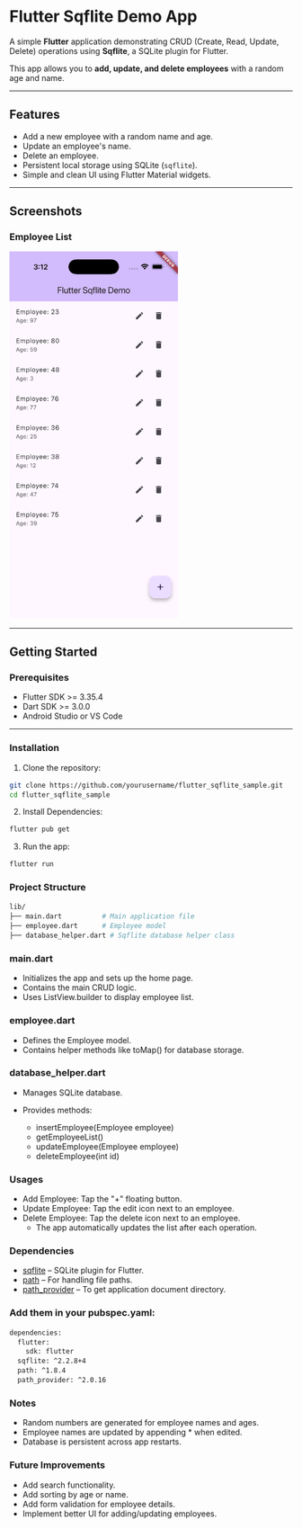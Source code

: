 # Flutter Sqflite Demo App

A simple **Flutter** application demonstrating CRUD (Create, Read, Update, Delete) operations using **Sqflite**, a SQLite plugin for Flutter.

This app allows you to **add, update, and delete employees** with a random age and name.

---

## Features

- Add a new employee with a random name and age.
- Update an employee's name.
- Delete an employee.
- Persistent local storage using SQLite (`sqflite`).
- Simple and clean UI using Flutter Material widgets.

---

## Screenshots

### Employee List

<img src="screenshots/employee_list.png" alt="Employee List Screenshot" width="300">

---

## Getting Started

### Prerequisites

- Flutter SDK >= 3.35.4
- Dart SDK >= 3.0.0
- Android Studio or VS Code

---

### Installation

1. Clone the repository:

```bash
git clone https://github.com/yourusername/flutter_sqflite_sample.git
cd flutter_sqflite_sample
```

2. Install Dependencies:

```bash
flutter pub get
```

3. Run the app:

```bash
flutter run
```

### Project Structure

```bash
lib/
├── main.dart          # Main application file
├── employee.dart      # Employee model
├── database_helper.dart # Sqflite database helper class
```

### main.dart

- Initializes the app and sets up the home page.
- Contains the main CRUD logic.
- Uses ListView.builder to display employee list.

### employee.dart

- Defines the Employee model.
- Contains helper methods like toMap() for database storage.

### database_helper.dart

- Manages SQLite database.
- Provides methods:

  - insertEmployee(Employee employee)
  - getEmployeeList()
  - updateEmployee(Employee employee)
  - deleteEmployee(int id)

### Usages

- Add Employee: Tap the "+" floating button.
- Update Employee: Tap the edit icon next to an employee.
- Delete Employee: Tap the delete icon next to an employee.
  - The app automatically updates the list after each operation.

### Dependencies

- [sqflite](https://pub.dev/packages/sqflite) – SQLite plugin for Flutter.
- [path](https://pub.dev/packages/path) – For handling file paths.
- [path_provider](https://pub.dev/packages/path_provider) – To get application document directory.

### Add them in your pubspec.yaml:

```bash
dependencies:
  flutter:
    sdk: flutter
  sqflite: ^2.2.8+4
  path: ^1.8.4
  path_provider: ^2.0.16
```

### Notes

- Random numbers are generated for employee names and ages.
- Employee names are updated by appending \* when edited.
- Database is persistent across app restarts.

### Future Improvements

- Add search functionality.
- Add sorting by age or name.
- Add form validation for employee details.
- Implement better UI for adding/updating employees.
